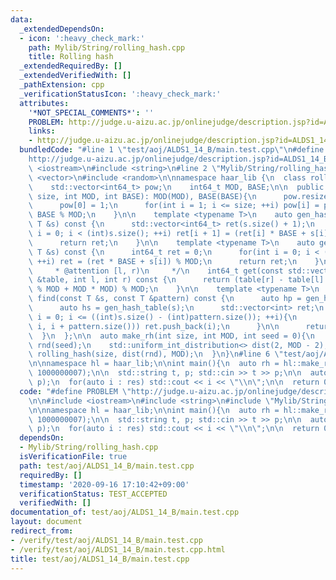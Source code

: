 ```yaml
---
data:
  _extendedDependsOn:
  - icon: ':heavy_check_mark:'
    path: Mylib/String/rolling_hash.cpp
    title: Rolling hash
  _extendedRequiredBy: []
  _extendedVerifiedWith: []
  _pathExtension: cpp
  _verificationStatusIcon: ':heavy_check_mark:'
  attributes:
    '*NOT_SPECIAL_COMMENTS*': ''
    PROBLEM: http://judge.u-aizu.ac.jp/onlinejudge/description.jsp?id=ALDS1_14_B
    links:
    - http://judge.u-aizu.ac.jp/onlinejudge/description.jsp?id=ALDS1_14_B
  bundledCode: "#line 1 \"test/aoj/ALDS1_14_B/main.test.cpp\"\n#define PROBLEM \"\
    http://judge.u-aizu.ac.jp/onlinejudge/description.jsp?id=ALDS1_14_B\"\n\n#include\
    \ <iostream>\n#include <string>\n#line 2 \"Mylib/String/rolling_hash.cpp\"\n#include\
    \ <vector>\n#include <random>\n\nnamespace haar_lib {\n  class rolling_hash {\n\
    \    std::vector<int64_t> pow;\n    int64_t MOD, BASE;\n\n  public:\n    rolling_hash(int\
    \ size, int MOD, int BASE): MOD(MOD), BASE(BASE){\n      pow.resize(size + 1);\n\
    \      pow[0] = 1;\n      for(int i = 1; i <= size; ++i) pow[i] = pow[i - 1] *\
    \ BASE % MOD;\n    }\n\n    template <typename T>\n    auto gen_hash_table(const\
    \ T &s) const {\n      std::vector<int64_t> ret(s.size() + 1);\n      for(int\
    \ i = 0; i < (int)s.size(); ++i) ret[i + 1] = (ret[i] * BASE + s[i]) % MOD;\n\
    \      return ret;\n    }\n\n    template <typename T>\n    auto gen_hash(const\
    \ T &s) const {\n      int64_t ret = 0;\n      for(int i = 0; i < (int)s.size();\
    \ ++i) ret = (ret * BASE + s[i]) % MOD;\n      return ret;\n    }\n\n    /**\n\
    \     * @attention [l, r)\n     */\n    int64_t get(const std::vector<int64_t>\
    \ &table, int l, int r) const {\n      return (table[r] - table[l] * pow[r - l]\
    \ % MOD + MOD * MOD) % MOD;\n    }\n\n    template <typename T>\n    std::vector<int>\
    \ find(const T &s, const T &pattern) const {\n      auto hp = gen_hash(pattern);\n\
    \      auto hs = gen_hash_table(s);\n      std::vector<int> ret;\n      for(int\
    \ i = 0; i <= ((int)s.size() - (int)pattern.size()); ++i){\n        if(hp == get(hs,\
    \ i, i + pattern.size())) ret.push_back(i);\n      }\n\n      return ret;\n  \
    \  }\n  };\n\n  auto make_rh(int size, int MOD, int seed = 0){\n    std::mt19937\
    \ rnd(seed);\n    std::uniform_int_distribution<> dist(2, MOD - 2);\n    return\
    \ rolling_hash(size, dist(rnd), MOD);\n  }\n}\n#line 6 \"test/aoj/ALDS1_14_B/main.test.cpp\"\
    \n\nnamespace hl = haar_lib;\n\nint main(){\n  auto rh = hl::make_rh(1000000,\
    \ 1000000007);\n\n  std::string t, p; std::cin >> t >> p;\n\n  auto res = rh.find(t,\
    \ p);\n  for(auto i : res) std::cout << i << \"\\n\";\n\n  return 0;\n}\n"
  code: "#define PROBLEM \"http://judge.u-aizu.ac.jp/onlinejudge/description.jsp?id=ALDS1_14_B\"\
    \n\n#include <iostream>\n#include <string>\n#include \"Mylib/String/rolling_hash.cpp\"\
    \n\nnamespace hl = haar_lib;\n\nint main(){\n  auto rh = hl::make_rh(1000000,\
    \ 1000000007);\n\n  std::string t, p; std::cin >> t >> p;\n\n  auto res = rh.find(t,\
    \ p);\n  for(auto i : res) std::cout << i << \"\\n\";\n\n  return 0;\n}\n"
  dependsOn:
  - Mylib/String/rolling_hash.cpp
  isVerificationFile: true
  path: test/aoj/ALDS1_14_B/main.test.cpp
  requiredBy: []
  timestamp: '2020-09-16 17:10:42+09:00'
  verificationStatus: TEST_ACCEPTED
  verifiedWith: []
documentation_of: test/aoj/ALDS1_14_B/main.test.cpp
layout: document
redirect_from:
- /verify/test/aoj/ALDS1_14_B/main.test.cpp
- /verify/test/aoj/ALDS1_14_B/main.test.cpp.html
title: test/aoj/ALDS1_14_B/main.test.cpp
---
```

